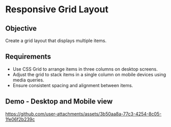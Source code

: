 # Responsive Grid Layout

## Objective

Create a grid layout that displays multiple items.

## Requirements
- Use CSS Grid to arrange items in three columns on desktop screens.
- Adjust the grid to stack items in a single column on mobile devices using media queries.
- Ensure consistent spacing and alignment between items.

## Demo - Desktop and Mobile view



https://github.com/user-attachments/assets/3b50aa8a-77c3-4254-8c05-1fe06f2b239c
